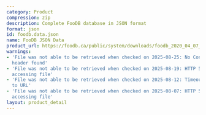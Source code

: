 ```yaml
---
category: Product
compression: zip
description: Complete FooDB database in JSON format
format: json
id: foodb.data.json
name: FooDB JSON Data
product_url: https://foodb.ca/public/system/downloads/foodb_2020_04_07_json.zip
warnings:
- 'File was not able to be retrieved when checked on 2025-08-25: No Content-Length
  header found'
- 'File was not able to be retrieved when checked on 2025-08-19: HTTP 502 error when
  accessing file'
- 'File was not able to be retrieved when checked on 2025-08-12: Timeout connecting
  to URL'
- 'File was not able to be retrieved when checked on 2025-08-07: HTTP 500 error when
  accessing file'
layout: product_detail
---
```

